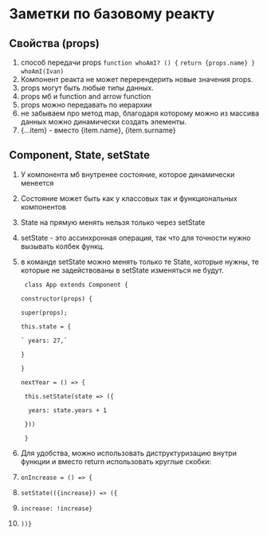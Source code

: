 # Заметки по базовому реакту
## Свойства (props)
1. способ передачи props `function whoAmI? () {`
`return {props.name} }`
`whoAmI(Ivan)`
2. Компонент реакта не может перерендерить новые значения props. 
3. props могут быть любые типы данных.
4. props мб и function and arrow function
5. props можно передавать по иерархии
6. не забываем про метод map, благодаря которому можно из массива данных можно динамически создать элементы.
7. {...item} - вместо {item.name}, {item.surname}
## Component, State, setState
1. У компонента мб внутренее состояние, которое динамически менеется 
2. Состояние может быть как у классовых так и функциональных компонентов
3. State на прямую менять нельзя только через setState
4. setState - это ассинхронная операция, так что для точности нужно вызывать колбек функц.
5. в команде setState можно менять только те State, которые  нужны, те которые не задействованы в setState изменяться не будут.
   
   ` class App extends Component {`

    `constructor(props) {`

      `super(props);`

      `this.state = {`

       ` years: 27,`

      `}`

    `}`


    `nextYear = () => {`

     ` this.setState(state => ({`

      `  years: state.years + 1`

     ` }))`

   ` }`
7. Для удобства, можно использовать диструктуризацию внутри функции и вместо return иcпользовать круглые скобки: 
8. `onIncrease = () => {`
9. `setState(({increase}) => ({`
10. `increase: !increase}`
11. `))}`
